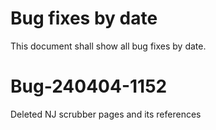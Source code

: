 # Bug fixes by date

This document shall show all bug fixes by date.

# Bug-240404-1152

Deleted NJ scrubber pages and its references